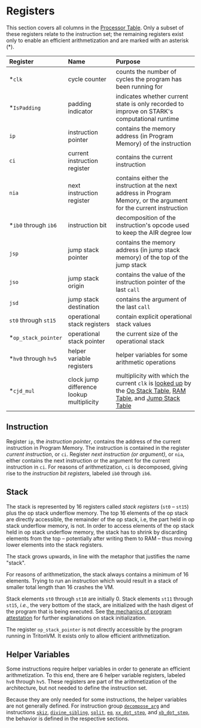 # Registers

This section covers all columns in the [Processor Table](processor-table.md).
Only a subset of these registers relate to the instruction set;
the remaining registers exist only to enable an efficient arithmetization and are marked with an asterisk (\*).

| Register             | Name                                      | Purpose                                                                                                                                                                                                                   |
|:---------------------|:------------------------------------------|:--------------------------------------------------------------------------------------------------------------------------------------------------------------------------------------------------------------------------|
| *`clk`               | cycle counter                             | counts the number of cycles the program has been running for                                                                                                                                                              |
| *`IsPadding`         | padding indicator                         | indicates whether current state is only recorded to improve on STARK's computational runtime                                                                                                                              |
| `ip`                 | instruction pointer                       | contains the memory address (in Program Memory) of the instruction                                                                                                                                                        |
| `ci`                 | current instruction register              | contains the current instruction                                                                                                                                                                                          |
| `nia`                | next instruction register                 | contains either the instruction at the next address in Program Memory, or the argument for the current instruction                                                                                                        |
| *`ib0` through `ib6` | instruction bit                           | decomposition of the instruction's opcode used to keep the AIR degree low                                                                                                                                                 |
| `jsp`                | jump stack pointer                        | contains the memory address (in jump stack memory) of the top of the jump stack                                                                                                                                           |
| `jso`                | jump stack origin                         | contains the value of the instruction pointer of the last `call`                                                                                                                                                          |
| `jsd`                | jump stack destination                    | contains the argument of the last `call`                                                                                                                                                                                  |
| `st0` through `st15` | operational stack registers               | contain explicit operational stack values                                                                                                                                                                                 |
| *`op_stack_pointer`  | operational stack pointer                 | the current size of the operational stack                                                                                                                                                                                 |
| *`hv0` through `hv5` | helper variable registers                 | helper variables for some arithmetic operations                                                                                                                                                                           |
| *`cjd_mul`           | clock jump difference lookup multiplicity | multiplicity with which the current `clk` is [looked up](lookup-argument.md) by the [Op Stack Table](operational-stack-table.md), [RAM Table](random-access-memory-table.md), and [Jump Stack Table](jump-stack-table.md) |

## Instruction

Register `ip`, the *instruction pointer*, contains the address of the current instruction in Program Memory.
The instruction is contained in the register *current instruction*, or `ci`.
Register *next instruction (or argument)*, or `nia`, either contains the next instruction or the argument for the current instruction in `ci`.
For reasons of arithmetization, `ci` is decomposed, giving rise to the *instruction bit registers*, labeled `ib0` through `ib6`.

## Stack

The stack is represented by 16 registers called *stack registers* (`st0` – `st15`) plus the op stack underflow memory.
The top 16 elements of the op stack are directly accessible, the remainder of the op stack, i.e, the part held in op stack underflow memory, is not.
In order to access elements of the op stack held in op stack underflow memory, the stack has to shrink by discarding elements from the top – potentially after writing them to RAM – thus moving lower elements into the stack registers.

The stack grows upwards, in line with the metaphor that justifies the name "stack".

For reasons of arithmetization, the stack always contains a minimum of 16 elements.
Trying to run an instruction which would result in a stack of smaller total length than 16 crashes the VM.

Stack elements `st0` through `st10` are initially 0.
Stack elements `st11` through `st15`, _i.e._, the very bottom of the stack, are initialized with the hash digest of the program that is being executed.
See [the mechanics of program attestation](program-attestation.md#mechanics) for further explanations on stack initialization.

The register `op_stack_pointer` is not directly accessible by the program running in TritonVM.
It exists only to allow efficient arithmetization.

## Helper Variables

Some instructions require helper variables in order to generate an efficient arithmetization.
To this end, there are 6 helper variable registers, labeled `hv0` through `hv5`.
These registers are part of the arithmetization of the architecture, but not needed to define the instruction set.

Because they are only needed for some instructions, the helper variables are not generally defined.
For instruction group [`decompose_arg`](instruction-groups.md#group-decompose_arg) and instructions
[`skiz`](instruction-specific-transition-constraints.md#helper-variable-definitions-for-skiz),
[`divine_sibling`](instruction-specific-transition-constraints.md#helper-variable-definitions-for-divine_sibling),
[`split`](instruction-specific-transition-constraints.md#helper-variable-definitions-for-split),
[`eq`](instruction-specific-transition-constraints.md#helper-variable-definitions-for-eq),
[`xx_dot_step`](instruction-specific-transition-constraints.md#instruction-xx_dot_step), and
[`xb_dot_step`](instruction-specific-transition-constraints.md#instruction-xb_dot_step),
the behavior is defined in the respective sections.
